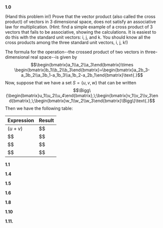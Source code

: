 **1.0**

(Hand this problem in!) Prove that the vector product (also called the cross product) of vectors in 3 dimensional space, does not satisfy an associative law for multiplication. (Hint: find a simple example of a cross product of 3 vectors that fails to be associative, showing the calculations. It is easiest to do this with the standard unit vectors: i, j, and k. You should know all the cross products among the three standard unit vectors, i, j, k!)

The formula for the operation--the crossed product of two vectors in three-dimensional real space--is given by 
$$\begin{bmatrix}a_1\\a_2\\a_3\end{bmatrix}\times \begin{bmatrix}b_1\\b_2\\b_3\end{bmatrix}=\begin{bmatrix}a_2b_3-a_3b_2\\a_3b_1-a_1b_3\\a_1b_2-a_2b_1\end{bmatrix}\text{.}$$
Now, suppose that we have a set $S=\{u,v,w\}$ that can be written
$$\Bigg\{\begin{bmatrix}u_1\\u_2\\u_4\end{bmatrix},\;\begin{bmatrix}v_1\\v_2\\v_3\end{bmatrix},\;\begin{bmatrix}w_1\\w_2\\w_3\end{bmatrix}\Bigg\}\text{.}$$
Then we have the following table:

| Expression | Result |
| ---------- | ------ |
| $(u+v)$    | $$     |
| $$         | $$     |
| $$         | $$     |
| $$         | $$     |

**1.1**



**1.4**



**1.5**



**1.6**



**1.8**



**1.10**



**1.11.**

